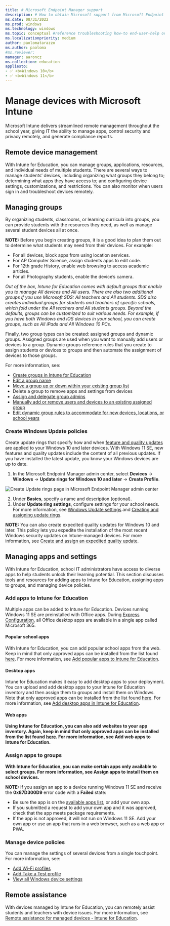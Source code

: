```yaml
---
title: # Microsoft Endpoint Manager support
description: # How to obtain Microsoft support from Microsoft Endpoint Manager admin center.
ms.date: 08/31/2022
ms.prod: windows
ms.technology: windows
ms.topic: conceptual #reference troubleshooting how-to end-user-help overview (more in contrib guide)
ms.localizationpriority: medium
author: paolomatarazzo
ms.author: paoloma
#ms.reviewer: 
manager: aaroncz
ms.collection: education
appliesto:
- ✅ <b>Windows 10</b>
- ✅ <b>Windows 11</b>
---
```


# Manage devices with Microsoft Intune

Microsoft Intune delivers streamlined remote management throughout the school year, giving IT the ability to manage apps, control security and privacy remotely, and generate compliance reports.

## Remote device management

With Intune for Education, you can manage groups, applications, resources, and individual needs of multiple students. There are several ways to manage students’ devices, including organizing what groups they belong to; determining what apps they have access to; and configuring device settings, customizations, and restrictions. You can also monitor when users sign in and troubleshoot devices remotely.

## Managing groups

By organizing students, classrooms, or learning curricula into groups, you can provide students with the resources they need, as well as manage several student devices all at once. 

**NOTE:** Before you begin creating groups, it is a good idea to plan them out to determine what students may need from their devices. For example: 

- For all devices, block apps from using location services.
- For AP Computer Science, assign students apps to edit code.
- For 12th grade History, enable web browsing to access academic articles.
- For all Photography students, enable the device’s camera.

*Out of the box, Intune for Education comes with default groups that enable you to manage All devices and All users. There are also two additional groups if you use Microsoft SDS: All teachers and All students.  SDS also creates individual groups for students and teachers of specific schools, which fold under the All teachers and All students groups. Beyond the defaults, groups can be customized to suit various needs. For example, if you have both Windows and iOS devices in your school, you can create groups, such as All iPads and All Windows 10 PCs.* 

Finally, two group types can be created: assigned groups and dynamic groups. Assigned groups are used when you want to manually add users or devices to a group. Dynamic groups reference rules that you create to assign students or devices to groups and then automate the assignment of devices to those groups.



For more information, see:

- [Create groups in Intune for Education](https://docs.microsoft.com/en-us/intune-education/create-groups) 
- [Edit a group name](https://docs.microsoft.com/en-us/intune-education/edit-groups-intune-for-edu)
- [Move a group up or down within your existing group list](https://docs.microsoft.com/en-us/intune-education/edit-groups-intune-for-edu)
- Delete a group to remove apps and settings from devices 
- [Assign and delegate group admins](https://docs.microsoft.com/en-us/intune-education/group-admin-delegate)
- [Manually add or remove users and devices to an existing assigned group](https://docs.microsoft.com/en-us/intune-education/edit-groups-intune-for-edu)
- [Edit dynamic group rules to accommodate for new devices, locations, or school years](https://docs.microsoft.com/en-us/intune-education/edit-groups-intune-for-edu)

### Create Windows Update policies

Create update rings that specify how and when [feature and quality updates](https://docs.microsoft.com/en-us/windows/deployment/update/get-started-updates-channels-tools) are applied to your Windows 10 and later devices. With Windows 11 SE, new features and quality updates include the content of all previous updates. If you have installed the latest update, you know your Windows devices are up to date.

1. In the Microsoft Endpoint Manager admin center, select **Devices** → **Windows** → **Update rings for Windows 10 and later** → **Create Profile**. 

![Create Update rings page in Microsoft Endpoint Manager admin center](./image23.png)

2. Under **Basics**, specify a name and description (optional).
1. Under **Update ring settings**, configure settings for your school needs. For more information, see [Windows Update settings](https://docs.microsoft.com/en-us/mem/intune/protect/windows-update-settings) and [Creating and assigning update rings](https://docs.microsoft.com/en-us/mem/intune/protect/windows-10-update-rings).

**NOTE:** You can also create expedited quality updates for Windows 10 and later. This policy lets you expedite the installation of the most recent Windows security updates on Intune-managed devices. For more information, see [Create and assign an expedited quality update](https://docs.microsoft.com/en-us/mem/intune/protect/windows-10-expedite-updates).

## Managing apps and settings

With Intune for Education, school IT administrators have access to diverse apps to help students unlock their learning potential. This section discusses tools and resources for adding apps to Intune for Education, assigning apps to groups, and managing device policies. 

### Add apps to Intune for Education

Multiple apps can be added to Intune for Education. Devices running Windows 11 SE are preinstalled with Office apps. During [Express Configuration](https://docs.microsoft.com/en-us/intune-education/express-configuration-intune-edu), all Office desktop apps are available in a single app called Microsoft 365.

#### Popular school apps

With Intune for Education, you can add popular school apps from the web. Keep in mind that only approved apps can be installed from the list found [here](https://docs.microsoft.com/en-us/education/windows/windows-11-se-overview). For more information, see [Add popular apps to Intune for Education](https://docs.microsoft.com/en-us/intune-education/add-popular-apps-edu).

#### Desktop apps

Intune for Education makes it easy to add desktop apps to your deployment. You can upload and add desktop apps to your Intune for Education inventory and then assign them to groups and install them on Windows. Note that only approved apps can be installed from the list found [here](https://docs.microsoft.com/en-us/education/windows/windows-11-se-overview). For more information, see [Add desktop apps in Intune for Education](https://docs.microsoft.com/en-us/intune-education/add-desktop-apps-edu).

#### Web apps

**Using Intune for Education, you can also add websites to your app inventory. Again, keep in mind that only approved apps can be installed from the list found** [**here**](https://docs.microsoft.com/en-us/education/windows/windows-11-se-overview)**. For more information, see Add web apps to Intune for Education.**

### Assign apps to groups

**With Intune for Education, you can make certain apps only available to select groups. For more information, see Assign apps to install them on school devices.**

**NOTE:** If you assign an app to a device running Windows 11 SE and receive the **0x87D300D9** error code with a **Failed** state:

- Be sure the app is on the [available apps list](https://docs.microsoft.com/en-us/education/windows/windows-11-se-overview), or add your own app.
- If you submitted a request to add your own app and it was approved, check that the app meets package requirements.
- If the app is not approved, it will not run on Windows 11 SE. Add your own app or use an app that runs in a web browser, such as a web app or PWA.

### Manage device policies

You can manage the settings of several devices from a single touchpoint. For more information, see: 

- [Add Wi-Fi profiles](https://docs.microsoft.com/en-us/intune-education/add-wi-fi-profile) 
- [Add Take a Test profile](https://docs.microsoft.com/en-us/intune-education/take-a-test-profiles) 
- [View all Windows device settings ](https://docs.microsoft.com/en-us/intune-education/all-edu-settings-windows)

## Remote assistance

With devices managed by Intune for Education, you can remotely assist students and teachers with device issues. For more information, see [Remote assistance for managed devices - Intune for Education](https://docs.microsoft.com/en-us/intune-education/remote-assist-mobile-devices).